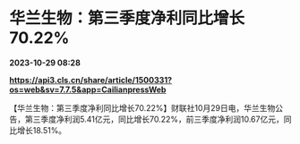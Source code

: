 # 华兰生物：第三季度净利同比增长70.22%

**2023-10-29 08:28**

**https://api3.cls.cn/share/article/1500331?os=web&sv=7.7.5&app=CailianpressWeb**

【华兰生物：第三季度净利同比增长70.22%】财联社10月29日电，华兰生物公告，第三季度净利润5.41亿元，同比增长70.22%，前三季度净利润10.67亿元，同比增长18.51%。